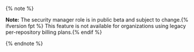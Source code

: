 {% note %}

**Note:** The security manager role is in public beta and subject to change.{% ifversion fpt %} This feature is not available for organizations using legacy per-repository billing plans.{% endif %}

{% endnote %}
